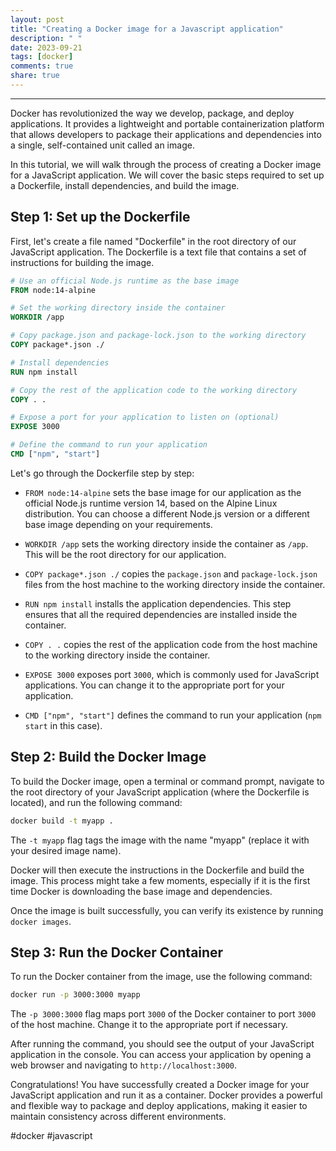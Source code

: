 ```yaml
---
layout: post
title: "Creating a Docker image for a Javascript application"
description: " "
date: 2023-09-21
tags: [docker]
comments: true
share: true
---
```


---

Docker has revolutionized the way we develop, package, and deploy applications. It provides a lightweight and portable containerization platform that allows developers to package their applications and dependencies into a single, self-contained unit called an image.

In this tutorial, we will walk through the process of creating a Docker image for a JavaScript application. We will cover the basic steps required to set up a Dockerfile, install dependencies, and build the image.

## Step 1: Set up the Dockerfile

First, let's create a file named "Dockerfile" in the root directory of our JavaScript application. The Dockerfile is a text file that contains a set of instructions for building the image.

```Dockerfile
# Use an official Node.js runtime as the base image
FROM node:14-alpine

# Set the working directory inside the container
WORKDIR /app

# Copy package.json and package-lock.json to the working directory
COPY package*.json ./

# Install dependencies
RUN npm install

# Copy the rest of the application code to the working directory
COPY . .

# Expose a port for your application to listen on (optional)
EXPOSE 3000

# Define the command to run your application
CMD ["npm", "start"]
```

Let's go through the Dockerfile step by step:

- `FROM node:14-alpine` sets the base image for our application as the official Node.js runtime version 14, based on the Alpine Linux distribution. You can choose a different Node.js version or a different base image depending on your requirements.

- `WORKDIR /app` sets the working directory inside the container as `/app`. This will be the root directory for our application.

- `COPY package*.json ./` copies the `package.json` and `package-lock.json` files from the host machine to the working directory inside the container.

- `RUN npm install` installs the application dependencies. This step ensures that all the required dependencies are installed inside the container.

- `COPY . .` copies the rest of the application code from the host machine to the working directory inside the container.

- `EXPOSE 3000` exposes port `3000`, which is commonly used for JavaScript applications. You can change it to the appropriate port for your application.

- `CMD ["npm", "start"]` defines the command to run your application (`npm start` in this case).

## Step 2: Build the Docker Image

To build the Docker image, open a terminal or command prompt, navigate to the root directory of your JavaScript application (where the Dockerfile is located), and run the following command:

```bash
docker build -t myapp .
```

The `-t myapp` flag tags the image with the name "myapp" (replace it with your desired image name).

Docker will then execute the instructions in the Dockerfile and build the image. This process might take a few moments, especially if it is the first time Docker is downloading the base image and dependencies.

Once the image is built successfully, you can verify its existence by running `docker images`.

## Step 3: Run the Docker Container

To run the Docker container from the image, use the following command:

```bash
docker run -p 3000:3000 myapp
```

The `-p 3000:3000` flag maps port `3000` of the Docker container to port `3000` of the host machine. Change it to the appropriate port if necessary.

After running the command, you should see the output of your JavaScript application in the console. You can access your application by opening a web browser and navigating to `http://localhost:3000`.

Congratulations! You have successfully created a Docker image for your JavaScript application and run it as a container. Docker provides a powerful and flexible way to package and deploy applications, making it easier to maintain consistency across different environments.

#docker #javascript